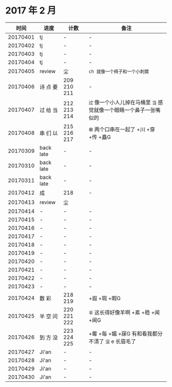 # 2017 年 2 月

|时间|进度|计数|备注|
|---|---|---|---|
|20170401|tj|-|-|
|20170402|tj|-|-|
|20170403|tj|-|-|
|20170404|tj|-|-|
|20170405|review|尘 |`ch 就像一个椅子和一个小刺猬`|
|20170406|诗 点 要|209 210 211|-|
|20170407|过 给 当|212 213 214|`过` 像一个小人儿掉在马桶里 `当` 感觉就像一个眼睛一个鼻子一张嘴似的|
|20170408|串 们 以|215 216 217|`串` 两个口串在一起了  +川 +穿 +传 +矗G|
|20170309|back late|-|-|
|20170310|back late|-|-|
|20170311|back late|-|-|
|20170412|成|218|-|
|20170413|review|尘||
|20170414|-|-|-|
|20170415|-|-|-|
|20170416|-|-|-|
|20170417|-|-|-|
|20170418|-|-|-|
|20170419|-|-|-|
|20170420|-|-|-|
|20170421|-|-|-|
|20170422|-|-|-|
|20170423|-|-|-|
|20170424|数 彩|218 219|+遐 +瑕 +暇G|
|20170425|半 空 问|220 221 222|`半` 这长得好像羊啊 +紊 +稳 +闻 +闻G|
|20170426|到 方 没|223 224 225|+霉 +每 +媚 +寐G 有和看我都分不清了 `没` e 长眉毛了|
|20170427|Ji'an|-|-|
|20170428|Ji'an|-|-|
|20170429|Ji'an|-|-|
|20170430|Ji'an|-|-|
